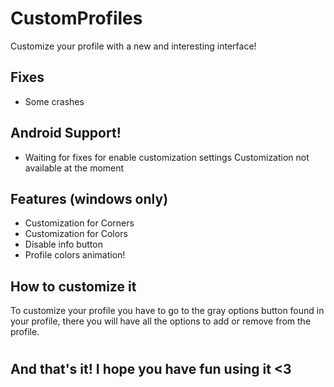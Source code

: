 # CustomProfiles
Customize your profile with a new and interesting interface!

## **Fixes**
- Some crashes

## **Android Support!**
- Waiting for fixes for enable customization settings
Customization not available at the moment

## **Features (windows only)**

- Customization for Corners
- Customization for Colors
- Disable info button
- Profile colors animation!

## **How to customize it**

To customize your profile you have to go to the gray options button found in your profile, there you will have all the options to add or remove from the profile.

#
## **And that's it! I hope you have fun using it <3**
